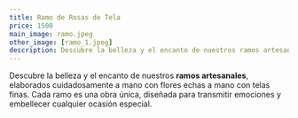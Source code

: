 ```yaml
---
title: Ramo de Rosas de Tela
price: 1500
main_image: ramo.jpeg
other_image: [ramo_1.jpeg]
description: Descubre la belleza y el encanto de nuestros ramos artesanales.
---
```


Descubre la belleza y el encanto de nuestros **ramos artesanales**, elaborados cuidadosamente a mano con flores echas a mano con telas finas. Cada ramo es una obra única, diseñada para transmitir emociones y embellecer cualquier ocasión especial.
